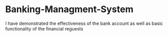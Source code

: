 # Banking-Managment-System
I have demonstrated the effectiveness of the bank account as well as basic functionality of the financial reguests  
